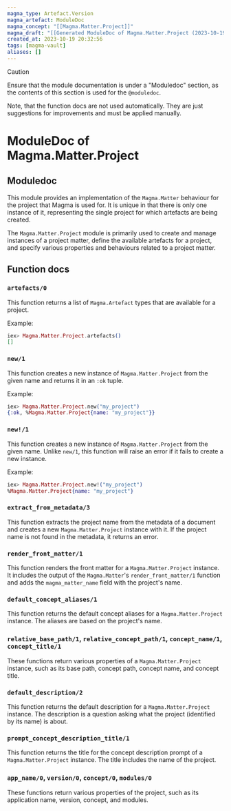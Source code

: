 ```yaml
---
magma_type: Artefact.Version
magma_artefact: ModuleDoc
magma_concept: "[[Magma.Matter.Project]]"
magma_draft: "[[Generated ModuleDoc of Magma.Matter.Project (2023-10-19T20:25:11)]]"
created_at: 2023-10-19 20:32:56
tags: [magma-vault]
aliases: []
---
```


>[!caution]
>Ensure that the module documentation is under a "Moduledoc" section, as the contents of this section is used for the `@moduledoc`.
>
>Note, that the function docs are not used automatically. They are just suggestions for improvements and must be applied manually.

# ModuleDoc of Magma.Matter.Project

## Moduledoc

This module provides an implementation of the `Magma.Matter` behaviour for the project that Magma is used for. It is unique in that there is only one instance of it, representing the single project for which artefacts are being created.

The `Magma.Matter.Project` module is primarily used to create and manage instances of a project matter, define the available artefacts for a project, and specify various properties and behaviours related to a project matter.

## Function docs

### `artefacts/0`

This function returns a list of `Magma.Artefact` types that are available for a project.

Example:

```elixir
iex> Magma.Matter.Project.artefacts()
[]
```

### `new/1`

This function creates a new instance of `Magma.Matter.Project` from the given name and returns it in an `:ok` tuple.

Example:

```elixir
iex> Magma.Matter.Project.new("my_project")
{:ok, %Magma.Matter.Project{name: "my_project"}}
```

### `new!/1`

This function creates a new instance of `Magma.Matter.Project` from the given name. Unlike `new/1`, this function will raise an error if it fails to create a new instance.

Example:

```elixir
iex> Magma.Matter.Project.new!("my_project")
%Magma.Matter.Project{name: "my_project"}
```

### `extract_from_metadata/3`

This function extracts the project name from the metadata of a document and creates a new `Magma.Matter.Project` instance with it. If the project name is not found in the metadata, it returns an error.

### `render_front_matter/1`

This function renders the front matter for a `Magma.Matter.Project` instance. It includes the output of the `Magma.Matter`'s `render_front_matter/1` function and adds the `magma_matter_name` field with the project's name.

### `default_concept_aliases/1`

This function returns the default concept aliases for a `Magma.Matter.Project` instance. The aliases are based on the project's name.

### `relative_base_path/1`, `relative_concept_path/1`, `concept_name/1`, `concept_title/1`

These functions return various properties of a `Magma.Matter.Project` instance, such as its base path, concept path, concept name, and concept title.

### `default_description/2`

This function returns the default description for a `Magma.Matter.Project` instance. The description is a question asking what the project (identified by its name) is about.

### `prompt_concept_description_title/1`

This function returns the title for the concept description prompt of a `Magma.Matter.Project` instance. The title includes the name of the project.

### `app_name/0`, `version/0`, `concept/0`, `modules/0`

These functions return various properties of the project, such as its application name, version, concept, and modules.
